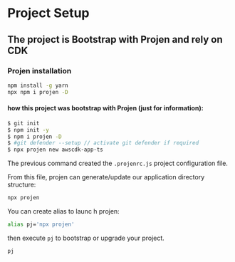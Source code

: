 # Project Setup

## The project is Bootstrap with Projen and rely on CDK

### Projen installation

```bash
npm install -g yarn
npx npm i projen -D
```

#### how this project was bootstrap with Projen (just for information):

```bash
$ git init
$ npm init -y
$ npm i projen -D
$ #git defender --setup // activate git defender if required
$ npx projen new awscdk-app-ts
```

The previous command created the `.projenrc.js` project configuration file.

From this file, projen can generate/update our application directory structure:

```bash
npx projen
```

You can create alias to launc h projen:

```bash
alias pj='npx projen'
```

then execute `pj` to bootstrap or upgrade your project.

```bash
pj
```
